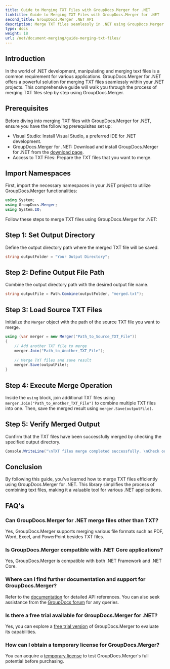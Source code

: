 ```yaml
---
title: Guide to Merging TXT Files with GroupDocs.Merger for .NET
linktitle: Guide to Merging TXT Files with GroupDocs.Merger for .NET
second_title: GroupDocs.Merger .NET API
description: Merge TXT files seamlessly in .NET using GroupDocs.Merger. Step-by-step guide for developers. Documentation and support available.
type: docs
weight: 18
url: /net/document-merging/guide-merging-txt-files/
---
```

## Introduction
In the world of .NET development, manipulating and merging text files is a common requirement for various applications. GroupDocs.Merger for .NET offers a powerful solution for merging TXT files seamlessly within your .NET projects. This comprehensive guide will walk you through the process of merging TXT files step by step using GroupDocs.Merger.
## Prerequisites
Before diving into merging TXT files with GroupDocs.Merger for .NET, ensure you have the following prerequisites set up:
- Visual Studio: Install Visual Studio, a preferred IDE for .NET development.
- GroupDocs.Merger for .NET: Download and install GroupDocs.Merger for .NET from the [download page](https://releases.groupdocs.com/merger/net/).
- Access to TXT Files: Prepare the TXT files that you want to merge.

## Import Namespaces
First, import the necessary namespaces in your .NET project to utilize GroupDocs.Merger functionalities:
```csharp
using System; 
using GroupDocs.Merger;
using System.IO;
```

Follow these steps to merge TXT files using GroupDocs.Merger for .NET:
## Step 1: Set Output Directory
Define the output directory path where the merged TXT file will be saved.
```csharp
string outputFolder = "Your Output Directory";
```
## Step 2: Define Output File Path
Combine the output directory path with the desired output file name.
```csharp
string outputFile = Path.Combine(outputFolder, "merged.txt");
```
## Step 3: Load Source TXT Files
Initialize the `Merger` object with the path of the source TXT file you want to merge.
```csharp
using (var merger = new Merger("Path_to_Source_TXT_File"))
{
    // Add another TXT file to merge
    merger.Join("Path_to_Another_TXT_File");
    
    // Merge TXT files and save result
    merger.Save(outputFile);
}
```
## Step 4: Execute Merge Operation
Inside the `using` block, join additional TXT files using `merger.Join("Path_to_Another_TXT_File")` to combine multiple TXT files into one. Then, save the merged result using `merger.Save(outputFile)`.
## Step 5: Verify Merged Output
Confirm that the TXT files have been successfully merged by checking the specified output directory.
```csharp
Console.WriteLine("\nTXT files merge completed successfully. \nCheck output in {0}", outputFolder);
```

## Conclusion
By following this guide, you've learned how to merge TXT files efficiently using GroupDocs.Merger for .NET. This library simplifies the process of combining text files, making it a valuable tool for various .NET applications.

## FAQ's
### Can GroupDocs.Merger for .NET merge files other than TXT?
Yes, GroupDocs.Merger supports merging various file formats such as PDF, Word, Excel, and PowerPoint besides TXT files.
### Is GroupDocs.Merger compatible with .NET Core applications?
Yes, GroupDocs.Merger is compatible with both .NET Framework and .NET Core.
### Where can I find further documentation and support for GroupDocs.Merger?
Refer to the [documentation](https://reference.groupdocs.com/merger/net/) for detailed API references. You can also seek assistance from the [GroupDocs forum](https://forum.groupdocs.com/c/merger/32) for any queries.
### Is there a free trial available for GroupDocs.Merger for .NET?
Yes, you can explore a [free trial version](https://releases.groupdocs.com/) of GroupDocs.Merger to evaluate its capabilities.
### How can I obtain a temporary license for GroupDocs.Merger?
You can acquire a [temporary license](https://purchase.groupdocs.com/temporary-license/) to test GroupDocs.Merger's full potential before purchasing.
